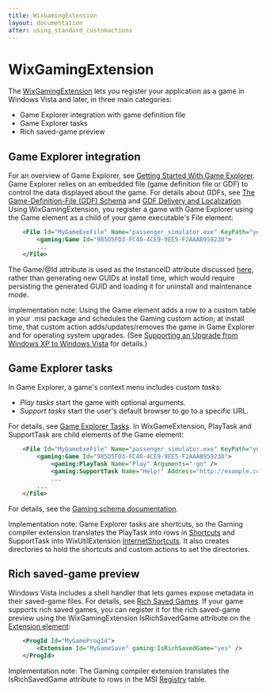 ```yaml
---
title: WixGamingExtension
layout: documentation
after: using_standard_customactions
---
```

# WixGamingExtension

The [WixGamingExtension](../xsd/gaming/index.md) lets you register your application as a game in Windows Vista and later, in three main categories:

* Game Explorer integration with game definition file
* Game Explorer tasks
* Rich saved-game preview

## Game Explorer integration

For an overview of Game Explorer, see <a href="http://msdn.microsoft.com/library/bb173446.aspx" target="_blank">Getting Started With Game Explorer</a>. Game Explorer relies on an embedded file (game definition file or GDF) to control the data displayed about the game. For details about GDFs, see <a href="http://msdn.microsoft.com/library/bb173445.aspx" target="_blank">The Game-Definition-File (GDF) Schema</a> and <a href="http://msdn.microsoft.com/library/bb173443.aspx" target="_blank">GDF Delivery and Localization</a>. Using WixGamingExtension, you register a game with Game Explorer using the Game element as a child of your game executable&apos;s File element:

```xml
    <File Id="MyGameExeFile" Name="passenger_simulator.exe" KeyPath="yes">
        <gaming:Game Id="985D5FD3-FC40-4CE9-9EE5-F2AAAB959230">
        ...
    </File>
```

The Game/@Id attribute is used as the InstanceID attribute discussed <a href="http://msdn.microsoft.com/library/bb173446.aspx#Step_4_Call_IGameExplorer_AddGame" target="_blank">here</a>, rather than generating new GUIDs at install time, which would require persisting the generated GUID and loading it for uninstall and maintenance mode.

<span class="signature">Implementation note: Using the Game element adds a row to a custom table in your .msi package and schedules the Gaming custom action; at install time, that custom action adds/updates/removes the game in Game Explorer and for operating system upgrades. (See <a href="http://msdn.microsoft.com/library/bb173449.aspx" target="_blank">Supporting an Upgrade from Windows XP to Windows Vista</a> for details.)</span>

## Game Explorer tasks

In Game Explorer, a game&apos;s context menu includes custom *tasks*:

* *Play tasks* start the game with optional arguments.
* *Support tasks* start the user&apos;s default browser to go to a specific URL.

For details, see <a href="http://msdn.microsoft.com/library/bb173450.aspx" target="_blank">Game Explorer Tasks</a>. In WixGameExtension, PlayTask and SupportTask are child elements of the Game element:

```xml
    <File Id="MyGameExeFile" Name="passenger_simulator.exe" KeyPath="yes">
        <gaming:Game Id="985D5FD3-FC40-4CE9-9EE5-F2AAAB959230">
            <gaming:PlayTask Name="Play" Arguments="-go" />
            <gaming:SupportTask Name="Help!" Address="http://example.com" />
            ...
        ...
    </File>
```

For details, see the [Gaming schema documentation](../xsd/gaming/index.md).

<span class="signature">Implementation note: Game Explorer tasks are shortcuts, so the Gaming compiler extension translates the PlayTask into rows in [Shortcuts](../xsd/wix/shortcut.md) and SupportTask into WixUtilExtension [InternetShortcuts](../xsd/util/internetshortcut.md). It also creates directories to hold the shortcuts and custom actions to set the directories.</span>

## Rich saved-game preview

Windows Vista includes a shell handler that lets games expose metadata in their saved-game files. For details, see <a href="http://msdn.microsoft.com/library/bb173448.aspx" target="_blank">Rich Saved Games</a>. If your game supports rich saved games, you can register it for the rich saved-game preview using the WixGamingExtension IsRichSavedGame attribute on the [Extension element](../xsd/wix/extension.md):

```xml
    <ProgId Id="MyGameProgId">
        <Extension Id="MyGameSave" gaming:IsRichSavedGame="yes" />
    </ProgId>
```

<span class="signature">Implementation note: The Gaming compiler extension translates the IsRichSavedGame attribute to rows in the MSI <a href="http://msdn.microsoft.com/library/aa371168.aspx" target="_blank">Registry</a> table.</span>
